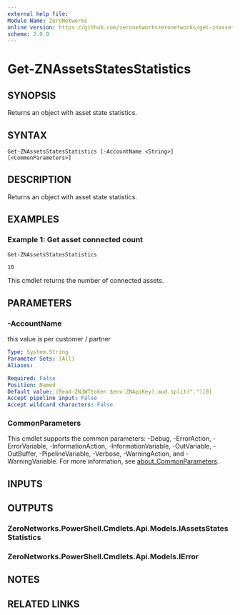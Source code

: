 ```yaml
---
external help file:
Module Name: ZeroNetworks
online version: https://github.com/zeronetworkszeronetworks/get-znassetsstatesstatistics
schema: 2.0.0
---
```


# Get-ZNAssetsStatesStatistics

## SYNOPSIS
Returns an object with asset state statistics.

## SYNTAX

```
Get-ZNAssetsStatesStatistics [-AccountName <String>] [<CommonParameters>]
```

## DESCRIPTION
Returns an object with asset state statistics.

## EXAMPLES

### Example 1: Get asset connected count
```powershell
Get-ZNAssetsStatesStatistics
```

```output
10
```

This cmdlet returns the number of connected assets.

## PARAMETERS

### -AccountName
this value is per customer / partner

```yaml
Type: System.String
Parameter Sets: (All)
Aliases:

Required: False
Position: Named
Default value: (Read-ZNJWTtoken $env:ZNApiKey).aud.split(".")[0]
Accept pipeline input: False
Accept wildcard characters: False
```

### CommonParameters
This cmdlet supports the common parameters: -Debug, -ErrorAction, -ErrorVariable, -InformationAction, -InformationVariable, -OutVariable, -OutBuffer, -PipelineVariable, -Verbose, -WarningAction, and -WarningVariable. For more information, see [about_CommonParameters](http://go.microsoft.com/fwlink/?LinkID=113216).

## INPUTS

## OUTPUTS

### ZeroNetworks.PowerShell.Cmdlets.Api.Models.IAssetsStatesStatistics

### ZeroNetworks.PowerShell.Cmdlets.Api.Models.IError

## NOTES

## RELATED LINKS

